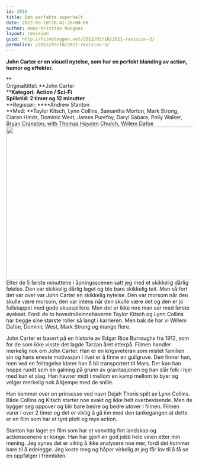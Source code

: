 ```yaml
---
id: 2816
title: Den perfekte superhelt
date: 2012-03-10T18:41:26+00:00
author: Hans-Kristian Rangnes
layout: revision
guid: http://filmbloggen.net/2012/03/10/2811-revision-3/
permalink: /2012/03/10/2811-revision-3/
---
```

**John Carter er en visuell nytelse, som har en perfekt blanding av action, humor og effekter.**<!--more-->

**  
Originaltittel: **John Carter  
****Kategori:** **Action / Sci-Fi**  
**Spilletid:** **2 timer og 12 minutter**  
**Regissør: ****Andrew Stanton  
**Med: **Taylor Kitsch, Lynn Collins, Samantha Morton, Mark Strong, Ciaran Hinds, Dominic West, James Purefoy, Daryl Sabara, Polly Walker, Bryan Cranston, with Thomas Hayden Church, Willem Dafoe  
<a href="http://filmbloggen.net/2012/03/10/den-perfekte-superhelt/taylor-kitsch/" rel="attachment wp-att-2812"><img class="alignnone size-large wp-image-2812" src="http://filmbloggen.net/wp-content/uploads//2012/03/john-carter-620x412.jpg" alt="" width="620" height="412" /></a>  
Etter de 5 første minuttene i åpningsscenen satt jeg med et skikkelig dårlig følelse. Den var skikkelig dårlig laget og ble bare skikkelig teit. Men så fort det var over var John Carter en skikkelig nytelse. Den var morsom når den skulle være morsom, den var intens når den skulle være det og den er jo fullstappet med gode skuespillere. Men det er ikke noe man ser med første øyekast. Fordi de to hovedrolleinnehaverne Taylor Kitsch og Lynn Collins har begge sine største roller så langt i karrieren. Men bak de har vi Willem Dafoe, Dominic West, Mark Strong og mange flere.

John Carter er basert på en historie av Edgar Rice Burroughs fra 1912, som for de som ikke visste det lagde Tarzan året etterpå. Filmen handler merkelig nok om John Carter. Han er en krigsveteran som mistet familien sin og hans eneste motivasjon i livet er å finne en gullgruve. Den finner han, men ved en feiltagelse klarer han å bli transportert til Mars. Der kan han hoppe rundt som en galning på grunn av gravitasjonen og han slår folk i hjel med kun et slag. Han havner midt i mellom en kamp mellom to byer og velger merkelig nok å kjempe med de snille.

Han kommer over en prinsesse ved navn Dejah Thoris spilt av Lynn Collins. Både Collins og Kitsch starter noe svakt og ikke helt overbevisende. Men de bygger seg oppover og blir bare bedre og bedre utover i filmen. Filmen varer i over 2 timer og det er viktig å gå inn med den tankegangen at dette er en film som har et tynt plott og mye action.

Stanton har laget en film som har et vanvittig fint landskap og actionscenene er konge. Han har gjort en god jobb hele veien etter min mening. Jeg synes det er viktig å ikke analysere noe mer, fordi det kommer bare til å ødelegge. Jeg koste meg og håper virkelig at jeg får lov til å få se en oppfølger i fremtiden.
